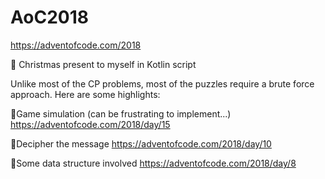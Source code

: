 # AoC2018
https://adventofcode.com/2018

🎁 Christmas present to myself in Kotlin script


Unlike most of the CP problems, most of the puzzles require a brute force approach. Here are some highlights:

🎄Game simulation (can be frustrating to implement...) https://adventofcode.com/2018/day/15

🎄Decipher the message https://adventofcode.com/2018/day/10

🎄Some data structure involved https://adventofcode.com/2018/day/8
